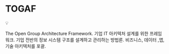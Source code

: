 # TOGAF

<aside>
💡

The Open Group Architecture Framework.
기업 IT 아키텍처 설계를 위한 프레임워크.
기업 전반의 정보 시스템 구조를 설계하고 관리하는 방법론.
비즈니스, 데이터 ,앱, 기술 아키텍처를 포괄.

</aside>